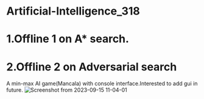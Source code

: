 # Artificial-Intelligence_318
# 1.Offline 1 on A* search.
# 2.Offline 2 on Adversarial search 
A min-max AI game(Mancala) with console interface.Interested to add gui in future.
![Screenshot from 2023-09-15 11-04-01](https://github.com/Superb-Man/Artificial-Intelligence_318/assets/104999005/25e7f780-b88c-4515-9583-1f250f84f4f0)
